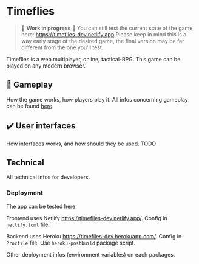 # Timeflies

> :construction: **Work in progress** :construction:
> You can still test the current state of the game here: https://timeflies-dev.netlify.app
> Please keep in mind this is a way early stage of the desired game, the final version may be far different from the one you'll test.

Timeflies is a web multiplayer, online, tactical-RPG.
This game can be played on any modern browser.

## :game_die: Gameplay

How the game works, how players play it.
All infos concerning gameplay can be found [here](./docs/gameplay/gameplay.md).

## :heavy_check_mark: User interfaces

How interfaces works, and how should they be used.
TODO

## Technical

All technical infos for developers.

### Deployment

The app can be tested [here](https://timeflies-dev.netlify.app/).

Frontend uses Netlify https://timeflies-dev.netlify.app/.
Config in `netlify.toml` file.

Backend uses Heroku https://timeflies-dev.herokuapp.com/.
Config in `Procfile` file. Use `heroku-postbuild` package script.

Other deployment infos (environment variables) on each packages.
